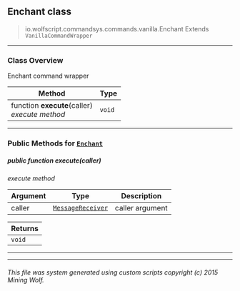 ## Enchant __class__

>io.wolfscript.commandsys.commands.vanilla.Enchant
>Extends `VanillaCommandWrapper`

---

### Class Overview

Enchant command wrapper

Method | Type   
--- | :--- 
 function __execute__(caller) <br> _execute method_ | `void`



---


### Public Methods for [`Enchant`](Enchant.md)

##### <a id='execute'></a>public  function __execute__(caller)

_execute method_

Argument | Type | Description  
--- | --- | --- 
caller | [`MessageReceiver`](..\..\..\chat\MessageReceiver.md) | caller argument

Returns | 
--- | 
`void` |


---
---


###### This file was system generated using custom scripts copyright (c) 2015 Mining Wolf.
	

